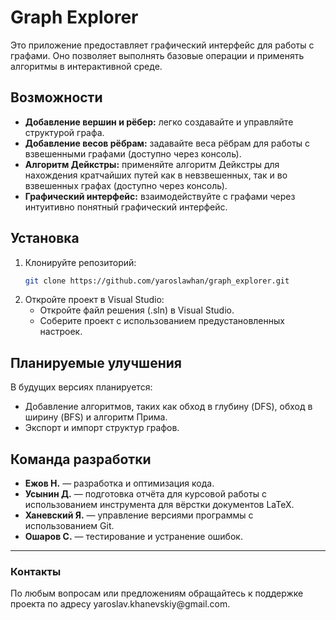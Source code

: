 # Graph Explorer

Это приложение предоставляет графический интерфейс для работы с графами. Оно позволяет выполнять базовые операции и применять алгоритмы в интерактивной среде.

## Возможности

- **Добавление вершин и рёбер:** легко создавайте и управляйте структурой графа.
- **Добавление весов рёбрам:** задавайте веса рёбрам для работы с взвешенными графами (доступно через консоль).
- **Алгоритм Дейкстры:** применяйте алгоритм Дейкстры для нахождения кратчайших путей как в невзвешенных, так и во взвешенных графах (доступно через консоль).
- **Графический интерфейс:** взаимодействуйте с графами через интуитивно понятный графический интерфейс.

## Установка

1. Клонируйте репозиторий:
   ```bash
   git clone https://github.com/yaroslawhan/graph_explorer.git
   ```
2. Откройте проект в Visual Studio:
   - Откройте файл решения (.sln) в Visual Studio.
   - Соберите проект с использованием предустановленных настроек.

## Планируемые улучшения

В будущих версиях планируется:

- Добавление алгоритмов, таких как обход в глубину (DFS), обход в ширину (BFS) и алгоритм Прима.
- Экспорт и импорт структур графов.

## Команда разработки

- **Ежов Н.** — разработка и оптимизация кода.
- **Усынин Д.** — подготовка отчёта для курсовой работы с использованием инструмента для вёрстки документов LaTeX.
- **Ханевский Я.** — управление версиями программы с использованием Git.
- **Ошаров С.** — тестирование и устранение ошибок.

---

### Контакты

По любым вопросам или предложениям обращайтесь к поддержке проекта по адресу yaroslav.khanevskiy\@gmail.com.

